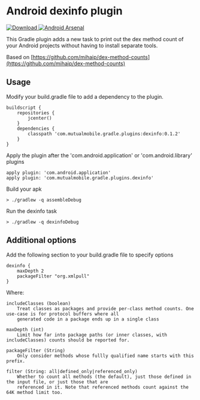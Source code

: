 # Android dexinfo plugin 

[ ![Download](https://api.bintray.com/packages/mutualmobile/Android/gradle-dexinfo-plugin/images/download.svg) ](https://bintray.com/mutualmobile/Android/gradle-dexinfo-plugin/_latestVersion) [![Android Arsenal](https://img.shields.io/badge/Android%20Arsenal-Android%20dexinfo%20plugin-brightgreen.svg?style=flat)](http://android-arsenal.com/details/1/2148)

This Gradle plugin adds a new task to print out the dex method count of your Android projects without having to install separate tools.

Based on [https://github.com/mihaip/dex-method-counts](https://github.com/mihaip/dex-method-counts)

## Usage

Modify your build.gradle file to add a dependency to the plugin.

    buildscript {
        repositories {
            jcenter()
        }
        dependencies {
            classpath 'com.mutualmobile.gradle.plugins:dexinfo:0.1.2'
        }
    }

Apply the plugin after the 'com.android.application' or 'com.android.library' plugins

    apply plugin: 'com.android.application'
    apply plugin: 'com.mutualmobile.gradle.plugins.dexinfo'

Build your apk

    > ./gradlew -q assembleDebug

Run the dexinfo task

    > ./gradlew -q dexinfoDebug


## Additional options

Add the following section to your build.gradle file to specify options

    dexinfo {
        maxDepth 2
        packageFilter "org.xmlpull"
    }

Where:

    includeClasses (boolean)
        Treat classes as packages and provide per-class method counts. One use-case is for protocol buffers where all
        generated code in a package ends up in a single class

    maxDepth (int)
        Limit how far into package paths (or inner classes, with includeClasses) counts should be reported for.

    packageFilter (String)
        Only consider methods whose fullly qualified name starts with this prefix.

    filter (String: all|defined_only|referenced_only)
        Whether to count all methods (the default), just those defined in the input file, or just those that are
        referenced in it. Note that referenced methods count against the 64K method limit too.
